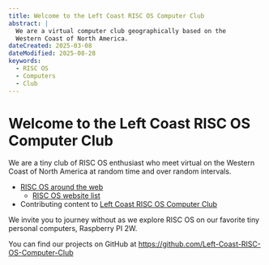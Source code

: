 ```yaml
---
title: Welcome to the Left Coast RISC OS Computer Club
abstract: |
  We are a virtual computer club geographically based on the
  Western Coast of North America.
dateCreated: 2025-03-08
dateModified: 2025-08-28
keywords:
  - RISC OS
  - Computers
  - Club
---
```


# Welcome to the Left Coast RISC OS Computer Club

We are a tiny club of RISC OS enthusiast who meet virtual on the Western Coast of North America at random time and over random intervals.

- [RISC OS around the web](riscos.html)
  - [RISC OS website list](riscos_list.html)
- Contributing content to [Left Coast RISC OS Computer Club](contributing_news_items.html "Contribute content to LCROCC")

We invite you to journey without as we explore RISC OS on our favorite tiny personal computers, Raspberry PI 2W.

You can find our projects on GitHub at  <https://github.com/Left-Coast-RISC-OS-Computer-Club>

